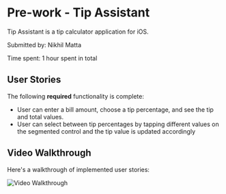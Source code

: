 # Pre-work - Tip Assistant

Tip Assistant is a tip calculator application for iOS.

Submitted by: Nikhil Matta

Time spent: 1 hour spent in total

## User Stories

The following **required** functionality is complete:

* User can enter a bill amount, choose a tip percentage, and see the tip and total values.
* User can select between tip percentages by tapping different values on the segmented control and the tip value is updated accordingly

## Video Walkthrough

Here's a walkthrough of implemented user stories:

<img src='https://i.imgur.com/Wopd6FG.gif' title='Video Walkthrough' width='' alt='Video Walkthrough' />
